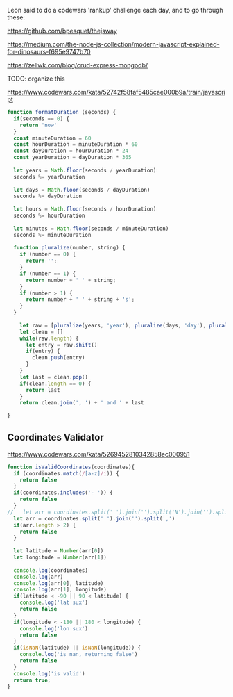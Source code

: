Leon said to do a codewars 'rankup' challenge each day, and to go through these:

https://github.com/bpesquet/thejsway

https://medium.com/the-node-js-collection/modern-javascript-explained-for-dinosaurs-f695e9747b70

https://zellwk.com/blog/crud-express-mongodb/

TODO: organize this

https://www.codewars.com/kata/52742f58faf5485cae000b9a/train/javascript
```js
function formatDuration (seconds) {
  if(seconds == 0) {
    return 'now'
  }
  const minuteDuration = 60
  const hourDuration = minuteDuration * 60
  const dayDuration = hourDuration * 24
  const yearDuration = dayDuration * 365
  
  let years = Math.floor(seconds / yearDuration)
  seconds %= yearDuration
  
  let days = Math.floor(seconds / dayDuration)
  seconds %= dayDuration
  
  let hours = Math.floor(seconds / hourDuration)
  seconds %= hourDuration
  
  let minutes = Math.floor(seconds / minuteDuration)
  seconds %= minuteDuration
  
  function pluralize(number, string) {
    if (number == 0) {
      return '';
    }
    if (number == 1) {
      return number + ' ' + string;
    }
    if (number > 1) {
      return number + ' ' + string + 's';
    }
  }
    
    let raw = [pluralize(years, 'year'), pluralize(days, 'day'), pluralize(hours, 'hour'), pluralize(minutes, 'minute'), pluralize(seconds, 'second')]
    let clean = []
    while(raw.length) {
      let entry = raw.shift()
      if(entry) {
        clean.push(entry)
      }
    }
    let last = clean.pop()
    if(clean.length == 0) {
      return last
    }
    return clean.join(', ') + ' and ' + last
    
}
```
## Coordinates Validator
https://www.codewars.com/kata/5269452810342858ec000951
```js
function isValidCoordinates(coordinates){
  if (coordinates.match(/[a-z]/i)) {
    return false
  }
  if(coordinates.includes('- ')) {
    return false
  }
//   let arr = coordinates.split(' ').join('').split('N').join('').split('E').join('').split(',')
  let arr = coordinates.split(' ').join('').split(',')
  if(arr.length > 2) {
    return false
  }
  
  let latitude = Number(arr[0])
  let longitude = Number(arr[1])
  
  console.log(coordinates)
  console.log(arr)
  console.log(arr[0], latitude)
  console.log(arr[1], longitude)
  if(latitude < -90 || 90 < latitude) {
    console.log('lat sux')
    return false
  }
  if(longitude < -180 || 180 < longitude) {
    console.log('lon sux')
    return false
  }
  if(isNaN(latitude) || isNaN(longitude)) {
    console.log('is nan, returning false')
    return false
  }
  console.log('is valid')
  return true;
}
```
